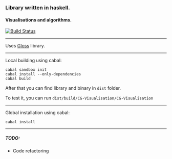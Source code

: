 ### Library written in haskell.  
#### Visualisations and algorithms.  
[![Build Status](https://travis-ci.org/jagajaga/CG-Haskell.png?branch=master)](https://travis-ci.org/jagajaga/CG-Haskell)

---

Uses [Gloss](http://hackage.haskell.org/package/gloss) library.  

---

Local building using cabal:  
```
cabal sandbox init
cabal install --only-dependencies
cabal build
```
After that you can find library and binary in `dist` folder.  

To test it, you can run `dist/build/CG-Visualisation/CG-Visualisation`  

---

Global installation using cabal:  
```
cabal install
```  

---

##### TODO:  
+ Code refactoring
